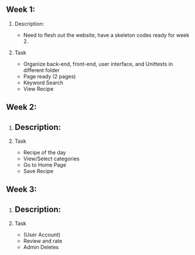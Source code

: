 Week 1:
-----------
1. Description:
   - Need to flesh out the website, have a skeleton codes ready for week 2.
   
2. Task
   - Organize back-end, front-end, user interface, and Unittests in different folder 
   - Page ready (2 pages) 
   - Keyword Search
   - View Recipe


Week 2:
-----------
1. Description:
   - 
   
2. Task
   - Recipe of the day
   - View/Select categories
   - Go to Home Page
   - Save Recipe


Week 3:
-----------
1. Description:
   - 
   
2. Task
   - (User Account)
   - Review and rate
   - Admin Deletes